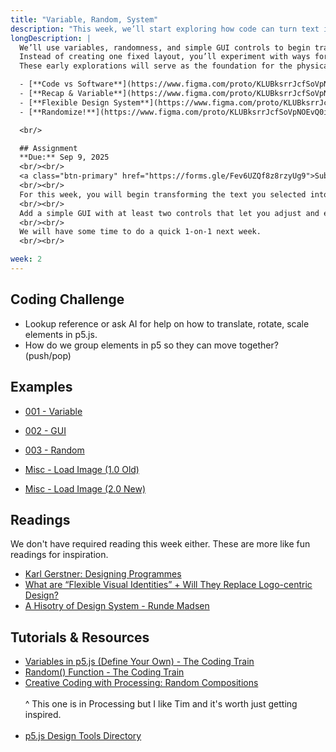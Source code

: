 ```yaml
---
title: "Variable, Random, System"
description: "This week, we’ll start exploring how code can turn text into a living system of variation and play."
longDescription: |
  We’ll use variables, randomness, and simple GUI controls to begin transforming your chosen text into a flexible design system. 
  Instead of creating one fixed layout, you’ll experiment with ways for your manifesto to shift, adapt, and generate multiple possibilities. 
  These early explorations will serve as the foundation for the physical forms we’ll create later in the semester.

  - [**Code vs Software**](https://www.figma.com/proto/KLUBksrrJcfSoVpNOEvQ0i/-Tech-A--Week-2?page-id=0%3A1&node-id=1-109&viewport=264%2C5777%2C0.19&t=IFNCGWh2SMzU27to-1&scaling=contain&content-scaling=fixed)
  - [**Recap & Variable**](https://www.figma.com/proto/KLUBksrrJcfSoVpNOEvQ0i/-Tech-A--Week-2?page-id=0%3A1&node-id=6005-52&viewport=264%2C5777%2C0.19&t=IFNCGWh2SMzU27to-1&scaling=contain&content-scaling=fixed)
  - [**Flexible Design System**](https://www.figma.com/proto/KLUBksrrJcfSoVpNOEvQ0i/-Tech-A--Week-2?page-id=0%3A1&node-id=4102-394&viewport=264%2C5777%2C0.19&t=IFNCGWh2SMzU27to-1&scaling=contain&content-scaling=fixed)
  - [**Randomize!**](https://www.figma.com/proto/KLUBksrrJcfSoVpNOEvQ0i/-Tech-A--Week-2?page-id=0%3A1&node-id=1-166&viewport=264%2C5777%2C0.19&t=IFNCGWh2SMzU27to-1&scaling=contain&content-scaling=fixed)

  <br/>

  ## Assignment
  **Due:** Sep 9, 2025
  <br/><br/>
  <a class="btn-primary" href="https://forms.gle/Fev6UZQf8z8rzyUg9">Submit Assignment</a>
  <br/><br/>
  For this week, you will begin transforming the text you selected into a flexible design system. You should use variables to define aspects of your design such as size, spacing, or color, and bring in randomness so that each run of your sketch produces something slightly different.
  <br/><br/>
  Add a simple GUI with at least two controls that let you adjust and explore your system in real time. By the end, you should produce at least five distinct variations of your text. Do they look similar enough to look like a family, but different enough to be distinct? These do not need to be polished or final; think of them as early experiments that show how your design can adapt and shift. Prototype!
  <br/><br/>
  We will have some time to do a quick 1-on-1 next week.
  <br/><br/>

week: 2
---
```


## Coding Challenge

- Lookup reference or ask AI for help on how to translate, rotate, scale elements in p5.js.
- How do we group elements in p5 so they can move together? (push/pop)

## Examples

- [001 - Variable](https://editor.p5js.org/munusshih/sketches/8CQCsFp4I)
- [002 - GUI](https://editor.p5js.org/munusshih/sketches/BkEMEY10Y)
- [003 - Random](https://editor.p5js.org/munusshih/sketches/Cs-To8i4s)

- [Misc - Load Image (1.0 Old)](https://editor.p5js.org/munusshih/sketches/l-Ksjtkg6)
- [Misc - Load Image (2.0 New)](https://editor.p5js.org/munusshih/sketches/V2PCyYn31)

## Readings

We don't have required reading this week either. These are more like fun readings for inspiration.

- [Karl Gerstner: Designing Programmes](https://drive.google.com/file/d/1Vg4C_Pyorr1cP6S_uf9-kc-bv-K-21Y_/view)
- [What are “Flexible Visual Identities” + Will They Replace Logo-centric Design?](https://eyeondesign.aiga.org/what-the-heck-are-flexible-visual-identities-will-they-replace-logo-centric-design/)
- [A Hisotry of Design System - Runde Madsen](https://printingcode.runemadsen.com/lecture-intro/)

## Tutorials & Resources

- [Variables in p5.js (Define Your Own) - The Coding Train](https://www.youtube.com/watch?v=dRhXIIFp-ys)
- [Random() Function - The Coding Train](https://www.youtube.com/watch?v=POn4cZ0jL-o)
- [Creative Coding with Processing: Random Compositions](https://www.youtube.com/watch?v=rO29HBP_-dA)
  <br/><br/>
  ^ This one is in Processing but I like Tim and it's worth just getting inspired.
  <br/><br/>
- [p5.js Design Tools Directory](https://timrodenbroeker.de/p5js-design-tools/)
